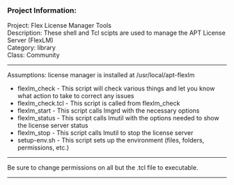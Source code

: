 ### Project Information:
Project: Flex License Manager Tools  
Description: These shell and Tcl scipts are used to manage the APT License Server (FlexLM)  
Category: library  
Class: Community  
  
___
Assumptions: license manager is installed at /usr/local/apt-flexlm  
*	flexlm_check - This script will check various things and let you know what action to take to correct any issues  
*	flexlm_check.tcl - This script is called from flexlm_check  
*	flexlm_start - This script calls lmgrd with the necessary options  
*	flexlm_status - This script calls lmutil with the options needed to show the license server status  
*	flexlm_stop - This script calls lmutil to stop the license server  
*   setup-env.sh - This script sets up the environment (files, folders, permissions, etc.)  
  
___
Be sure to change permissions on all but the .tcl file to executable.  
  
___
